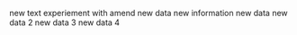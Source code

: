 new text
experiement with amend
new data 
new information 
new data
new data 2
new data 3
new data 4
